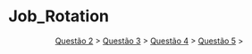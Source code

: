 # Job_Rotation
 <p align="center">
 <a href="#Questao 2">Questão 2</a> >
 <a href="#Questao 3">Questão 3</a> >
 <a href="#Questao 4">Questão 4</a> >
 <a href="#Questao 5">Questão 5</a> >
 
